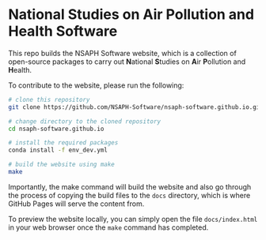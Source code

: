 # National Studies on Air Pollution and Health Software

This repo builds the NSAPH Software website, which is a collection of open-source packages to carry out **N**ational **S**tudies on **A**ir **P**ollution and **H**ealth.

To contribute to the website, please run the following:

```bash
# clone this repository
git clone https://github.com/NSAPH-Software/nsaph-software.github.io.git

# change directory to the cloned repository
cd nsaph-software.github.io

# install the required packages
conda install -f env_dev.yml

# build the website using make
make
```

Importantly, the make command will build the website and also go through the process of copying the build files to the `docs` directory, which is where GitHub Pages will serve the content from.

To preview the website locally, you can simply open the file `docs/index.html` in your web browser once the `make` command has completed.
